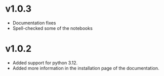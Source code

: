 # v1.0.3

- Documentation fixes
- Spell-checked some of the notebooks

# v1.0.2

- Added support for python 3.12.
- Added more information in the installation page of the documentation.
